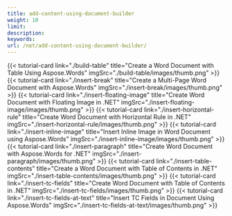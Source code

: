 ```yaml
---
title: add-content-using-document-builder
weight: 10
limit:
description:
keywords:
url: /net/add-content-using-document-builder/
---
```

{{< tutorial-card link="./build-table" title="Create a Word Document with Table Using Aspose.Words" imgSrc="./build-table/images/thumb.png" >}}
{{< tutorial-card link="./insert-break" title="Create a Multi-Page Word Document with Aspose.Words" imgSrc="./insert-break/images/thumb.png" >}}
{{< tutorial-card link="./insert-floating-image" title="Create Word Document with Floating Image in .NET" imgSrc="./insert-floating-image/images/thumb.png" >}}
{{< tutorial-card link="./insert-horizontal-rule" title="Create Word Document with Horizontal Rule in .NET" imgSrc="./insert-horizontal-rule/images/thumb.png" >}}
{{< tutorial-card link="./insert-inline-image" title="Insert Inline Image in Word Document using Aspose.Words" imgSrc="./insert-inline-image/images/thumb.png" >}}
{{< tutorial-card link="./insert-paragraph" title="Create Word Document with Aspose.Words for .NET" imgSrc="./insert-paragraph/images/thumb.png" >}}
{{< tutorial-card link="./insert-table-contents" title="Create a Word Document with Table of Contents in .NET" imgSrc="./insert-table-contents/images/thumb.png" >}}
{{< tutorial-card link="./insert-tc-fields" title="Create Word Document with Table of Contents in .NET" imgSrc="./insert-tc-fields/images/thumb.png" >}}
{{< tutorial-card link="./insert-tc-fields-at-text" title="Insert TC Fields in Document Using Aspose.Words" imgSrc="./insert-tc-fields-at-text/images/thumb.png" >}}
